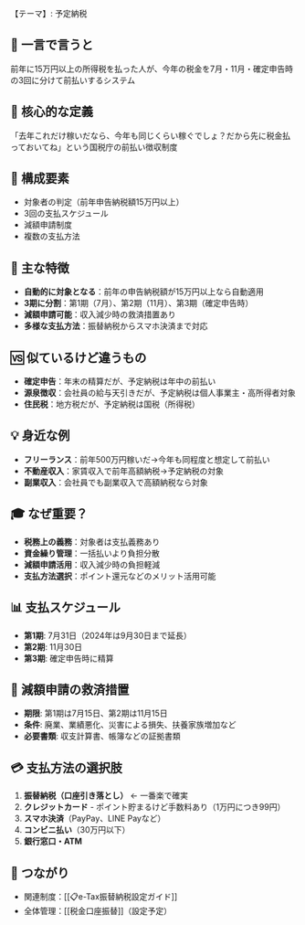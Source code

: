 【テーマ】: 予定納税

## 📝 一言で言うと
前年に15万円以上の所得税を払った人が、今年の税金を7月・11月・確定申告時の3回に分けて前払いするシステム

## 🎯 核心的な定義
「去年これだけ稼いだなら、今年も同じくらい稼ぐでしょ？だから先に税金払っておいてね」という国税庁の前払い徴収制度

## 🔗 構成要素
- 対象者の判定（前年申告納税額15万円以上）
- 3回の支払スケジュール
- 減額申請制度
- 複数の支払方法

## 🌟 主な特徴
- **自動的に対象となる**：前年の申告納税額が15万円以上なら自動適用
- **3期に分割**：第1期（7月）、第2期（11月）、第3期（確定申告時）
- **減額申請可能**：収入減少時の救済措置あり
- **多様な支払方法**：振替納税からスマホ決済まで対応

## 🆚 似ているけど違うもの
- **確定申告**：年末の精算だが、予定納税は年中の前払い
- **源泉徴収**：会社員の給与天引きだが、予定納税は個人事業主・高所得者対象
- **住民税**：地方税だが、予定納税は国税（所得税）

## 💡 身近な例
- **フリーランス**：前年500万円稼いだ→今年も同程度と想定して前払い
- **不動産収入**：家賃収入で前年高額納税→予定納税の対象
- **副業収入**：会社員でも副業収入で高額納税なら対象

## 🎓 なぜ重要？
- **税務上の義務**：対象者は支払義務あり
- **資金繰り管理**：一括払いより負担分散
- **減額申請活用**：収入減少時の負担軽減
- **支払方法選択**：ポイント還元などのメリット活用可能

## 📊 支払スケジュール
- **第1期**: 7月31日（2024年は9月30日まで延長）
- **第2期**: 11月30日  
- **第3期**: 確定申告時に精算

## 🚨 減額申請の救済措置
- **期限**: 第1期は7月15日、第2期は11月15日
- **条件**: 廃業、業績悪化、災害による損失、扶養家族増加など
- **必要書類**: 収支計算書、帳簿などの証拠書類

## 💳 支払方法の選択肢
1. **振替納税（口座引き落とし）** ← 一番楽で確実
2. **クレジットカード** - ポイント貯まるけど手数料あり（1万円につき99円）
3. **スマホ決済**（PayPay、LINE Payなど）
4. **コンビニ払い**（30万円以下）
5. **銀行窓口・ATM**

## 🔄 つながり
- 関連制度：[[📋e-Tax振替納税設定ガイド]]
- 全体管理：[[税金口座振替]]（設定予定）